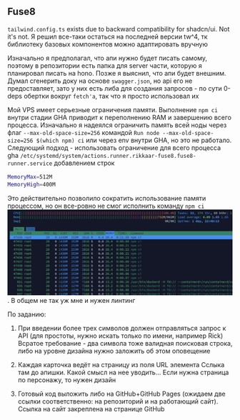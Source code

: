 ## Fuse8

`tailwind.config.ts` exists due to backward compatibility for shadcn/ui. Not it's not. Я решил все-таки остаться на последней версии tw^4, тк библиотеку базовых компонентов можно адаптировать вручную

Изначально я предполагал, что апи нужно будет писать самому, поэтому в репозитории есть папка для server части, которую я планировал писать на hono. Позже я выяснил, что апи будет внешним. Думал сгенерить доку на основе `swagger.json`, но api его не предоставляет, зато у них есть либа для создания запросов - по сути 0-deps обертки вокруг `fetch'a`, так что я просто использовал их

Мой VPS имеет серьезные ограничения памяти. Выполнение `npm ci` внутри стадии GHA приводит к переполнению RAM и завершению всего процесса. Изначально я надеялся ограничить память всей ноды через флаг `--max-old-space-size=256` командой `Run node --max-old-space-size=256 $(which npm) ci` или через env внутри GHA, но это не работало. Следующий подход - использовать ограничение для всего процесса gha `/etc/systemd/system/actions.runner.rikkaar-fuse8.fuse8-runner.service` добавлением строк

```bash
MemoryMax=512M
MemoryHigh=400M
```

Это действительно позволило сократить использование памяти процессом, но он все-ровно не смог исполнить команду `npm ci`
![Процесс npm ci не нарушает ограничения](server-htop.png). В общем не так уж мне и нужен линтинг


По заданию:
1. При введении более трех символов должен отправляться запрос к API (для простоты, нужно искать только по имени, например Rick)
Всратое требование - два символа тоже валидная поисковая строка, либо на уровне дизайна нужно заложить об этом оповещение

2. Каждая карточка ведёт на страницу из поля URL элемента
Сслыка там до апишки. Какой смысл на нее уводить... Если нужна страница по персонажу, то нужен дизайн

3. Готовый код выложить либо на GitHub+GitHub Pages (ожидаем две ссылки соответственно: на репозиторий и на работающий сайт).
Ссылка на сайт закреплена на странице GitHub
